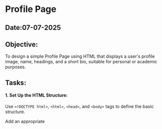 # Profile Page
## Date:07-07-2025
## Objective:

To design a simple Profile Page using HTML that displays a user's profile image, name, headings, and a short bio, suitable for personal or academic purposes.

## Tasks:

#### 1. Set Up the HTML Structure:

Use ```<!DOCTYPE html>```, ```<html>```, ```<head>```, and ```<body>``` tags to define the basic structure.

Add an appropriate <title> such as "My Profile".

#### 2. Add Page Headings:

Insert a main heading using ```<h1>``` for the user's name.

Include subheadings such as ```<h2>``` or ```<h3>``` for titles or roles (e.g., "Student", "Web Developer").

#### 3. Insert a Profile Image:

Use the ```<img>``` tag to display the user’s profile picture.

Add alt text and set basic attributes like width and height.

#### 4. Include a Short Bio Section:

Add a paragraph using <p> to provide a short introduction or biography.

The content may include education, interests, or a personal statement.

#### 5. Organize Content Using HTML Elements:

Use ```<section>```, ```<div>```, or ```<article>``` for logical grouping.

Add a horizontal line (```<hr>```) to separate sections.

#### 6. Keep the Design HTML-Only:

Do not use CSS or JavaScript.

Focus on semantic HTML and readability.
## HTML Code:
```html
<!DOCTYPE html>
<html>
    <head>
        <title>My Profile</title>
    </head>
    <body>
        <section>
            <h1>PRAKASH M</h1>
            <h2>Student</h2>
            <h3>Full Stack Developer</h3>
        </section>
    
        <hr>
    
        <section>
            <div>
                <img src="image.png" alt="image breaked - author" width="200" height="200">
            </div>
        </section>
    
        <hr>
    
        <section>
            <article>
                <h2>About Me</h2>
                <p>
              Hello! I'm a passionate and curious individual with a background in Computer Science from Saveetha Engineering College. I have a deep interest in web development and App Developement. I enjoy learning new technologies and constantly seek opportunities to grow both personally and professionally. Outside of work, I love photography. I'm excited to connect with others and share ideas that make a difference.
             </p>

            </article>
        </section>
    
    </body>
    </html>
```
## Output:

## Result:
A simple Profile Page using HTML that displays a user's profile image, name, headings, and a short bio, suitable for personal or academic purposes is designed successfully.
